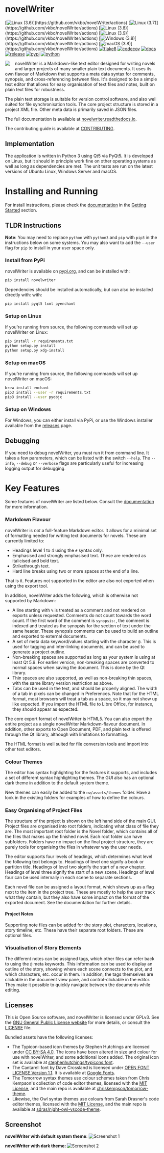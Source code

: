 # novelWriter

[![Linux (3.6)](https://github.com/vkbo/novelWriter/workflows/Linux%20(3.6)/badge.svg?branch=main)](https://github.com/vkbo/novelWriter/actions)
[![Linux (3.7)](https://github.com/vkbo/novelWriter/workflows/Linux%20(3.7)/badge.svg?branch=main)](https://github.com/vkbo/novelWriter/actions)
[![Linux (3.8)](https://github.com/vkbo/novelWriter/workflows/Linux%20(3.8)/badge.svg?branch=main)](https://github.com/vkbo/novelWriter/actions)
[![Linux (3.9)](https://github.com/vkbo/novelWriter/workflows/Linux%20(3.9)/badge.svg?branch=main)](https://github.com/vkbo/novelWriter/actions)
[![Windows (3.8)](https://github.com/vkbo/novelWriter/workflows/Windows%20(3.8)/badge.svg?branch=main)](https://github.com/vkbo/novelWriter/actions)
[![macOS (3.8)](https://github.com/vkbo/novelWriter/workflows/macOS%20(3.8)/badge.svg?branch=main)](https://github.com/vkbo/novelWriter/actions)
[![flake8](https://github.com/vkbo/novelWriter/workflows/flake8/badge.svg)](https://github.com/vkbo/novelWriter/actions)
[![codecov](https://codecov.io/gh/vkbo/novelWriter/branch/main/graph/badge.svg)](https://codecov.io/gh/vkbo/novelWriter)
[![docs](https://readthedocs.org/projects/novelwriter/badge/?version=latest)](https://novelwriter.readthedocs.io/en/latest/?badge=latest)
[![release](https://img.shields.io/github/v/release/vkbo/novelwriter)](https://github.com/vkbo/novelWriter/releases)
[![pypi](https://img.shields.io/pypi/v/novelwriter)](https://pypi.org/project/novelWriter)
[![python](https://img.shields.io/pypi/pyversions/novelwriter)](https://pypi.org/project/novelWriter)

<img align="left" style="margin: 0 16px 4px 0;" src="https://raw.githubusercontent.com/vkbo/novelWriter/main/setup/icons/scaled/icon-novelwriter-96.png">

novelWriter is a Markdown-like text editor designed for writing novels and larger projects of many
smaller plain text documents. It uses its own flavour of Markdown that supports a meta data syntax
for comments, synopsis, and cross-referencing between files. It's designed to be a simple text
editor that allows for easy organisation of text files and notes, built on plain text files for
robustness.

The plain text storage is suitable for version control software, and also well suited for file
synchronisation tools. The core project structure is stored in a project XML file. Other meta data
is primarily saved in JSON files.

The full documentation is available at
[novelwriter.readthedocs.io](https://novelwriter.readthedocs.io/).

The contributing guide is available at
[CONTRIBUTING](https://github.com/vkbo/novelWriter/blob/main/CONTRIBUTING.md).


## Implementation

The application is written in Python 3 using Qt5 via PyQt5. It is developed on Linux, but it should
in principle work fine on other operating systems as well as long as dependencies are met. The unit
tests are run on the latest versions of Ubuntu Linux, Windows Server and macOS.


# Installing and Running

For install instructions, please check the [documentation](https://novelwriter.readthedocs.io/) in
the [Getting Started](https://novelwriter.readthedocs.io/en/latest/int_started.html) section.

## TLDR Instructions

**Note:** You may need to replace `python` with `python3` and `pip` with `pip3` in the instructions
below on some systems. You may also want to add the `--user` flag for `pip` to install in your user
space only.

### Install from PyPi

novelWriter is available on [pypi.org](https://pypi.org/project/novelWriter/), and can be installed
with:
```bash
pip install novelwriter
```
Dependencies should be installed automatically, but can also be installed directly with:
with:
```bash
pip install pyqt5 lxml pyenchant
```

### Setup on Linux

If you're running from source, the following commands will set up novelWriter on Linux:
```bash
pip install -r requirements.txt
python setup.py install
python setup.py xdg-install
```

### Setup on macOS

If you're running from source, the following commands will set up novelWriter on macOS:
```bash
brew install enchant
pip3 install --user -r requirements.txt
pip3 install --user pyobjc
```

### Setup on Windows

For Windows, you can either install via PyPi, or use the Windows installer available from the
[releases](https://github.com/vkbo/novelWriter/releases) page.

## Debugging

If you need to debug novelWriter, you must run it from command line. It takes a few parameters,
which can be listed with the switch `--help`. The `--info`, `--debug` or `--verbose` flags are
particularly useful for increasing logging output for debugging.


# Key Features

Some features of novelWriter are listed below. Consult the
[documentation](https://novelwriter.readthedocs.io/) for more information.

### Markdown Flavour

novelWriter is _not_ a full-feature Markdown editor. It allows for a minimal set of formatting
needed for writing text documents for novels. These are currently limited to:

* Headings level 1 to 4 using the `#` syntax only.
* Emphasised and strongly emphasised text. These are rendered as italicised and bold text.
* Strikethrough text.
* Hard line breaks using two or more spaces at the end of a line.

That is it. Features not supported in the editor are also not exported when using the export tool.

In addition, novelWriter adds the following, which is otherwise not supported by Markdown:

* A line starting with `%` is treated as a comment and not rendered on exports unless requested.
  Comments do not count towards the word count. If the first word of the comment is `synopsis:`,
  the comment is indexed and treated as the synopsis for the section of text under the same header.
  These synopsis comments can be used to build an outline and exported to external documents.
* A set of meta data keyword/values starting with the character `@`. This is used for tagging
  and inter-linking documents, and can be used to generate a project outline.
* Non-breaking spaces are supported as long as your system is using at least Qt 5.9. For earlier
  version, non-breaking spaces are converted to normal spaces when saving the document. This is
  done by the Qt library.
* Thin spaces are also supported, as well as non-breaking thin spaces, with the same library
  version restriction as above.
* Tabs can be used in the text, and should be properly aligned. The width of a tab in pixels can be
  changed in Preferences. Note that for the HTML format, most browsers will treat a tab as a space,
  so it may not show up like expected. If you import the HTML file to Libre Office, for instance,
  they should appear as expected.

The core export format of novelWriter is HTML5. You can also export the entire project as a single
novelWriter Markdown-flavour document. In addition, other exports to Open Document, PDF, and plain
text is offered through the Qt library, although with limitations to formatting.

The HTML format is well suited for file conversion tools and import into other text editors.


### Colour Themes

The editor has syntax highlighting for the features it supports, and includes a set of different
syntax highlighting themes. The GUI also has an optional dark theme in addition to the default
system theme.

New themes can easily be added to the `nw/assets/themes` folder. Have a look in the existing
folders for examples of how to define the colours.


### Easy Organising of Project Files

The structure of the project is shown on the left hand side of the main GUI. Project files are
organised into root folders, indicating what class of file they are. The most important root folder
is the Novel folder, which contains all of the files that makes up the finished novel. Each root
folder can have subfolders. Folders have no impact on the final project structure, they are purely
tools for organising the files in whatever way the user needs.

The editor supports four levels of headings, which determines what level the following text belongs
to. Headings of level one signify a book or partition title. Headings of level two signify the
start of a new chapter. Headings of level three signify the start of a new scene. Headings of level
four can be used internally in each scene to separate sections.

Each novel file can be assigned a layout format, which shows up as a flag next to the item in the
project tree. These are mostly to help the user track what they contain, but they also have some
impact on the format of the exported document. See the documentation for further details.


#### Project Notes

Supporting note files can be added for the story plot, characters, locations, story timeline, etc.
These have their separate root folders. These are optional files.


### Visualisation of Story Elements

The different notes can be assigned tags, which other files can refer back to using the `@` meta
keywords. This information can be used to display an outline of the story, showing where each scene
connects to the plot, and which characters, etc. occur in them. In addition, the tags themselves
are clickable in the document view pane, and control-clickable in the editor. They make it possible
to quickly navigate between the documents while editing.


## Licenses

This is Open Source software, and novelWriter is licensed under GPLv3. See the
[GNU General Public License website](https://www.gnu.org/licenses/gpl-3.0.en.html) for more
details, or consult the [LICENSE](https://github.com/vkbo/novelWriter/blob/main/LICENSE.md) file.

Bundled assets have the following licenses:

* The Typicon-based icon themes by Stephen Hutchings are licensed under
  [CC BY-SA 4.0](http://creativecommons.org/licenses/by-sa/4.0/). The icons have been altered in
  size and colour for use with novelWriter, and some additional icons added. The original icon set
  is available at
  [stephenhutchings/typicons.font](https://github.com/stephenhutchings/typicons.font).
* The Cantarell font by Dave Crossland is licensed under
  [OPEN FONT LICENSE Version 1.1](http://scripts.sil.org/OFL).
  It is available at [Google Fonts](https://fonts.google.com/specimen/Cantarell).
* The Tomorrow syntax themes use colour schemes taken from Chris Kempson's collection of code
  editor themes, licensed with the
  [MIT License](https://github.com/chriskempson/tomorrow-theme/blob/master/LICENSE.md),
  and the main repo is available at
  [chriskempson/tomorrow-theme](https://github.com/chriskempson/tomorrow-theme).
* Likewise, the Owl syntax themes use colours from Sarah Drasner's code editor themes, licensed
  with the [MIT License](https://github.com/sdras/night-owl-vscode-theme/blob/master/LICENSE), and
  the main repo is available at
  [sdras/night-owl-vscode-theme](https://github.com/sdras/night-owl-vscode-theme).


## Screenshot

**novelWriter with default system theme:**
![Screenshot 1](https://raw.githubusercontent.com/vkbo/novelWriter/main/docs/source/images/screenshot_default.png)

**novelWriter with dark theme:**
![Screenshot 2](https://raw.githubusercontent.com/vkbo/novelWriter/main/docs/source/images/screenshot_dark.png)
